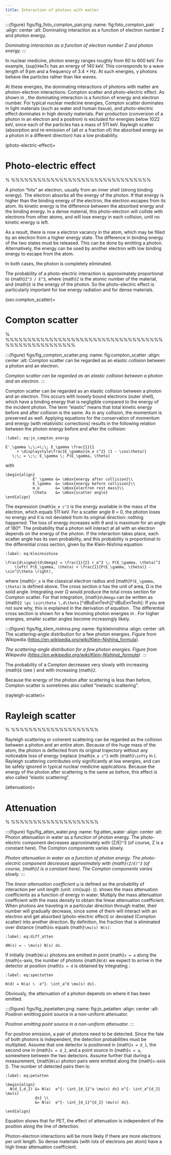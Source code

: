 ```yaml
---
title: Interaction of photons with matter
---
```


:::{figure} figs/fig_foto_compton_pair.png
:name: fig:foto_compton_pair
:align: center
:alt: Dominating interaction as a function of electron number Z and photon energy.

*Dominating interaction as a function of electron number Z and photon energy.*
:::

In nuclear medicine, photon energy ranges roughly from 60 to 600 keV. For example, {sup}`99m`Tc has an energy of 140 keV. This corresponds to a wave length of 9 pm and a frequency of 3.4 ×  Hz. At such energies, γ photons behave like particles rather than like waves.

At these energies, the dominating interactions of photons with matter are photon-electron interactions: Compton scatter and photo-electric effect. As shown in [](#fig:foto_compton_pair), the dominating interaction is a function of energy and electron number. For typical nuclear medicine energies, Compton scatter dominates in light materials (such as water and human tissue), and photo-electric effect dominates in high density materials. Pair production (conversion of a photon in an electron and a positron) is excluded for energies below 1022 keV, since each of the particles has a mass of 511 keV. Rayleigh scatter (absorption and re-emission of (all or a fraction of) the absorbed energy as a photon in a different direction) has a low probability.

(photo-electric-effect)=
# Photo-electric effect

% %%%%%%%%%%%%%%%%%%%%%%%%%%%%%%%%

A photon “hits” an electron, usually from an inner shell (strong binding energy). The electron absorbs all the energy of the photon. If that energy is higher than the binding energy of the electron, the electron escapes from its atom. Its kinetic energy is the difference between the absorbed energy and the binding energy. In a dense material, this photo-electron will collide with electrons from other atoms, and will lose energy in each collision, until no kinetic energy is left.

As a result, there is now a electron vacancy in the atom, which may be filled by an electron from a higher energy state. The difference in binding energy of the two states must be released. This can be done by emitting a photon. Alternatively, the energy can be used by another electron with low binding energy to escape from the atom.

In both cases, the photon is completely eliminated.

The probability of a photo-electric interaction is approximately proportional to {math}`Z^3 / E^3`, where {math}`Z` is the atomic number of the material, and {math}`E` is the energy of the photon. So the photo-electric effect is particularly important for low energy radiation and for dense materials.

(sec:compton_scatter)=
# Compton scatter

% %%%%%%%%%%%%%%%%%%%%%%%%%%%%%%%%%%%%%%%%%%%%%%%%%%%%

:::{figure} figs/fig_compton_scatter.png
:name: fig:compton_scatter
:align: center
:alt: Compton scatter can be regarded as an elastic collision between a photon and an electron.

*Compton scatter can be regarded as an elastic collision between a photon and an electron.*
:::

Compton scatter can be regarded as an elastic collision between a photon and an electron. This occurs with loosely bound electrons (outer shell), which have a binding energy that is negligible compared to the energy of the incident photon. The term “elastic” means that total kinetic energy before and after collision is the same. As in any collision, the momentum is preserved as well. Applying equations for the conservation of momentum and energy (with relativistic corrections) results in the following relation between the photon energy before and after the collision:

```{math}
:label: eq:jn_compton_energy

E'_\gamma \;\;=\;\; E_\gamma \frac{1}{1 
     + \displaystyle\frac{E_\gamma}{m_e c^2} (1 - \cos\theta)} 
   \;\; = \;\; E_\gamma \; P(E_\gamma, \theta)
```

with

```{math}
\begin{align}
            E'_\gamma &= \mbox{energy after collision}\\
            E_\gamma  &= \mbox{energy before collision}\\
            m_e       &= \mbox{electron rest mass}\\
            \theta    &= \mbox{scatter angle}
\end{align}
```




The expression {math}`m_e c^2` is the energy available in the mass of the electron, which equals 511 keV. For a scatter angle θ = 0, the photon loses no energy and it is not deviated from its original direction: nothing happened. The loss of energy increases with θ and is maximum for an angle of 180º. The probability that a photon will interact at all with an electron depends on the energy of the photon. If the interaction takes place, each scatter angle has its own probability, and this probability is proportional to the differential cross section, given by the Klein-Nishina equation:

```{math}
:label: eq:kleinnishina

\frac{d\sigma}{d\Omega} = \frac{1}{2} r_e^2 \; P(E_\gamma, \theta)^2
    \left( P(E_\gamma, \theta) + \frac{1}{P(E_\gamma, \theta)} - \sin^2\theta \right),
```

where {math}`r_e` is the classical electron radius and {math}`P(E_\gamma, \theta)` is defined above. The cross section σ has the unit of area, Ω is the solid angle. Integrating over Ω would produce the total cross section for Compton scatter. For that integration, {math}`d\Omega` can be written as {math}`2 \pi \sin\theta \,d\theta` [^dBuExnTevh][^dBuExnTevh]: If you are not sure why, this is explained in the derivation of equation [](#eq:wellcounter). The differential cross section [](#eq:kleinnishina) is shown for a few incoming photon energies in [](#fig:kleinnishina). For higher energies, smaller scatter angles become increasingly likely.

:::{figure} figs/fig_klein_nishina.png
:name: fig:kleinnishina
:align: center
:alt: The scattering-angle distribution for a few photon energies. Figure from Wikipedia (https://en.wikipedia.org/wiki/Klein-Nishina_formula).

*The scattering-angle distribution for a few photon energies. Figure from Wikipedia (https://en.wikipedia.org/wiki/Klein-Nishina\_formula).*
:::

The probability of a Compton decreases very slowly with increasing {math}`E` (see [](#fig:atten_water)) and with increasing {math}`Z`.

Because the energy of the photon after scattering is less than before, Compton scatter is sometimes also called “inelastic scattering”.

(rayleigh-scatter)=
# Rayleigh scatter

% %%%%%%%%%%%%%%%%%%%%

Rayleigh scattering or coherent scattering can be regarded as the collision between a photon and an entire atom. Because of the huge mass of the atom, the photon is deflected from its original trajectory without any noticeable loss of energy (replace {math}`m_e c^2` with {math}`\infty` in [](#eq:jn_compton_energy)). Rayleigh scattering contributes only significantly at low energies, and can be safely ignored in typical nuclear medicine applications. Because the energy of the photon after scattering is the same as before, this effect is also called “elastic scattering”.

(attenuation)=
# Attenuation

% %%%%%%%%%%%%%%%%%%%%

:::{figure} figs/fig_atten_water.png
:name: fig:atten_water
:align: center
:alt: Photon attenuation in water as a function of photon energy. The photo-electric component decreases approximately with (Z/E)^3 (of course, Z is a constant here). The Compton components varies slowly.

*Photon attenuation in water as a function of photon energy. The photo-electric component decreases approximately with {math}`(Z/E)^3` (of course, {math}`Z` is a constant here). The Compton components varies slowly.*
:::

The *linear attenuation coefficient* μ is defined as the probability of interaction per unit length (unit: cm{sup}`-1`). 
[](#fig:atten_water) shows the mass attenuation coefficients as a function of energy in water. Multiply the mass attenuation coefficient with the mass density to obtain the linear attenuation coefficient. When photons are traveling in a particular direction through matter, their number will gradually decrease, since some of them will interact with an electron and get absorbed (photo-electric effect) or deviated (Compton scatter) into another direction. By definition, the fraction that is eliminated over distance {math}`ds` equals {math}`\mu(s) N(s)`:

```{math}
:label: eq:diff_atten

dN(s) = - \mu(s) N(s) ds.
```

If initially {math}`N(a)` photons are emitted in point {math}`s = a` along the {math}`s`-axis, the number of photons {math}`N(d)` we expect to arrive in the detector at position {math}`s = d` is obtained by integrating [](#eq:diff_atten):

```{math}
:label: eq:spectatten

N(d) = N(a) \  e^{- \int_a^d \mu(s) ds}.
```

Obviously, the attenuation of a photon depends on where it has been emitted.

:::{figure} figs/fig_jnpetatten.png
:name: fig:jn_petatten
:align: center
:alt: Positron emitting point source in a non-uniform attenuator.

*Positron emitting point source in a non-uniform attenuator.*
:::

For positron emission, a pair of photons need to be detected. Since the fate of both photons is independent, the detection probabilities must be multiplied. Assume that one detector is positioned in {math}`s = d_1`, the second one in {math}`s = d_2`, and a point source in {math}`s = a`, somewhere between the two detectors. Assume further that during a measurement, {math}`N(a)` photon pairs were emitted along the {math}`s`-axis ([](#fig:jn_petatten)). The number of detected pairs then is:

```{math}
:label: eq:petatten

\begin{align}
  N(d_1,d_2) &= N(a)  e^{- \int_{d_1}^a \mu(s) ds} e^{- \int_a^{d_2} \mu(s)
             ds} \\
             &= N(a)  e^{- \int_{d_1}^{d_2} \mu(s) ds}.

\end{align}
```

Equation [](#eq:petatten) shows that for PET, the effect of attenuation is independent of the position along the line of detection.

Photon-electron interactions will be more likely if there are more electrons per unit length. So dense materials (with lots of electrons per atom) have a high linear attenuation coefficient.

